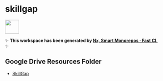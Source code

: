 # skillgap

<a alt="Nx logo" href="https://nx.dev" target="_blank" rel="noreferrer"><img src="https://raw.githubusercontent.com/nrwl/nx/master/images/nx-logo.png" width="45"></a>

✨ **This workspace has been generated by [Nx, Smart Monorepos · Fast CI.](https://nx.dev)** ✨

## Google Drive Resources Folder

- [SkillGap](https://drive.google.com/drive/folders/1S2UORcG0-zEeWBiUJNSFX1j9GlCSS1ZC)
